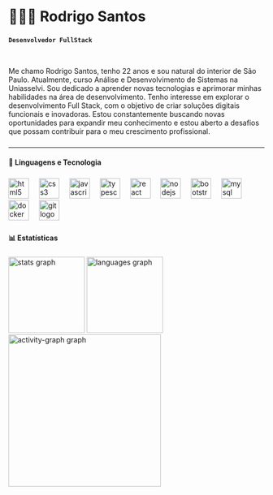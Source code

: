 # 🧑🏽‍💻 Rodrigo Santos

###

**`Desenvolvedor FullStack`**

<br clear="both">

<p align="left">Me chamo Rodrigo Santos, tenho 22 anos e sou natural do interior de São Paulo. Atualmente, curso Análise e Desenvolvimento de Sistemas na Uniasselvi. Sou dedicado a aprender novas tecnologias e aprimorar minhas habilidades na área de desenvolvimento. Tenho interesse em explorar o desenvolvimento Full Stack, com o objetivo de criar soluções digitais funcionais e inovadoras. Estou constantemente buscando novas oportunidades para expandir meu conhecimento e estou aberto a desafios que possam contribuir para o meu crescimento profissional.</p>

###

---

<h4 align="left">🤖 Linguagens e Tecnologia</h4>

###

<div align="left">
  <img src="https://cdn.jsdelivr.net/gh/devicons/devicon/icons/html5/html5-original.svg" height="40" alt="html5 logo"  />
  <img width="12" />
  <img src="https://cdn.jsdelivr.net/gh/devicons/devicon/icons/css3/css3-original.svg" height="40" alt="css3 logo"  />
  <img width="12" />
  <img src="https://cdn.jsdelivr.net/gh/devicons/devicon/icons/javascript/javascript-original.svg" height="40" alt="javascript logo"  />
  <img width="12" />
  <img src="https://cdn.jsdelivr.net/gh/devicons/devicon/icons/typescript/typescript-original.svg" height="40" alt="typescript logo"  />
  <img width="12" />
  <img src="https://cdn.jsdelivr.net/gh/devicons/devicon/icons/react/react-original.svg" height="40" alt="react logo"  />
  <img width="12" />
  <img src="https://cdn.jsdelivr.net/gh/devicons/devicon/icons/nodejs/nodejs-original.svg" height="40" alt="nodejs logo"  />
  <img width="12" />
  <img src="https://cdn.jsdelivr.net/gh/devicons/devicon/icons/bootstrap/bootstrap-original.svg" height="40" alt="bootstrap logo"  />
  <img width="12" />
  <img src="https://cdn.jsdelivr.net/gh/devicons/devicon/icons/mysql/mysql-original.svg" height="40" alt="mysql logo"  />
  <img width="12" />
  <img src="https://cdn.jsdelivr.net/gh/devicons/devicon/icons/docker/docker-original.svg" height="40" alt="docker logo"  />
  <img width="12" />
  <img src="https://cdn.jsdelivr.net/gh/devicons/devicon/icons/git/git-original.svg" height="40" alt="git logo"  />
</div>


###

<h4 align="left">📊 Estatísticas</h4>

###

<div align="left">
  <img src="https://github-readme-stats.vercel.app/api?username=rodrigosantosads&hide_title=false&hide_rank=false&show_icons=true&include_all_commits=true&count_private=true&disable_animations=false&theme=tokyonight&locale=pt-br&hide_border=false&order=1" height="150" alt="stats graph"  />
  <img src="https://github-readme-stats.vercel.app/api/top-langs?username=rodrigosantosads&locale=pt-br&hide_title=false&layout=compact&card_width=320&langs_count=5&theme=tokyonight&hide_border=false&order=2" height="150" alt="languages graph"  />
  <img src="https://github-readme-activity-graph.vercel.app/graph?username=rodrigosantosads&radius=16&theme=tokyo-night&area=true&order=5" height="300" alt="activity-graph graph"  />
</div>

###
